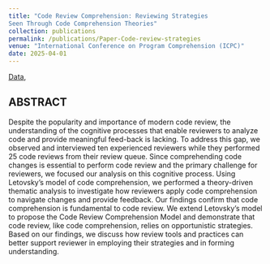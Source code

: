 ```yaml
---
title: "Code Review Comprehension: Reviewing Strategies
Seen Through Code Comprehension Theories"
collection: publications
permalink: /publications/Paper-Code-review-strategies
venue: "International Conference on Program Comprehension (ICPC)"
date: 2025-04-01
---
```


[Data](https://doi.org/10.5281/zenodo.14748996),

## ABSTRACT
Despite the popularity and importance of modern
code review, the understanding of the cognitive processes that
enable reviewers to analyze code and provide meaningful feed-back is lacking. To address this gap, we observed and interviewed
ten experienced reviewers while they performed 25 code reviews
from their review queue. Since comprehending code changes is
essential to perform code review and the primary challenge for
reviewers, we focused our analysis on this cognitive process. Using
Letovsky’s model of code comprehension, we performed a theory-driven thematic analysis to investigate how reviewers apply code comprehension to navigate changes and provide feedback.
Our findings confirm that code comprehension is fundamental
to code review. We extend Letovsky’s model to propose the Code
Review Comprehension Model and demonstrate that code review,
like code comprehension, relies on opportunistic strategies. Based on our findings, we discuss how review tools and practices can better support reviewer in employing their strategies and in forming understanding.

